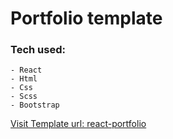 # Portfolio template

### Tech used:
    - React
    - Html
    - Css
    - Scss
    - Bootstrap 
    
 [Visit Template url: react-portfolio](https://stupendous-zuccutto-a116d3.netlify.app/)
